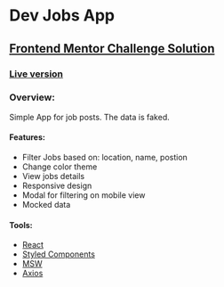 # Dev Jobs App

## [Frontend Mentor Challenge Solution](https://www.frontendmentor.io/challenges/devjobs-web-app-HuvC_LP4l "Frontend Mentor Challenge Solution")

### [Live version](https://dev-jobs-app.vercel.app/ "Live version")

### Overview: 
Simple App for job posts. The data is faked. 

#### Features: 
- Filter Jobs based on: location, name, postion
- Change color theme
- View jobs details
- Responsive design
- Modal for filtering on mobile view
- Mocked data

#### Tools: 
- [React](https://reactjs.org/ "React") 
- [Styled Components](https://styled-components.com/ "Styled Components")
- [MSW](https://mswjs.io/ "MSW")
- [Axios](https://axios-http.com/docs/intro "Axios")
